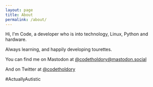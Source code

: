 ```yaml
---
layout: page
title: About
permalink: /about/
---
```


Hi, I'm Code, a developer who is into technology, Linux, Python and hardware.

Always learning, and happily developing tourettes.

You can find me on Mastodon at [@codetholdory@mastodon.social](https://mastodon.social/@codetholdory)

And on Twitter at [@codetholdory](https://twitter.com/codetholdory)

#ActuallyAutistic
